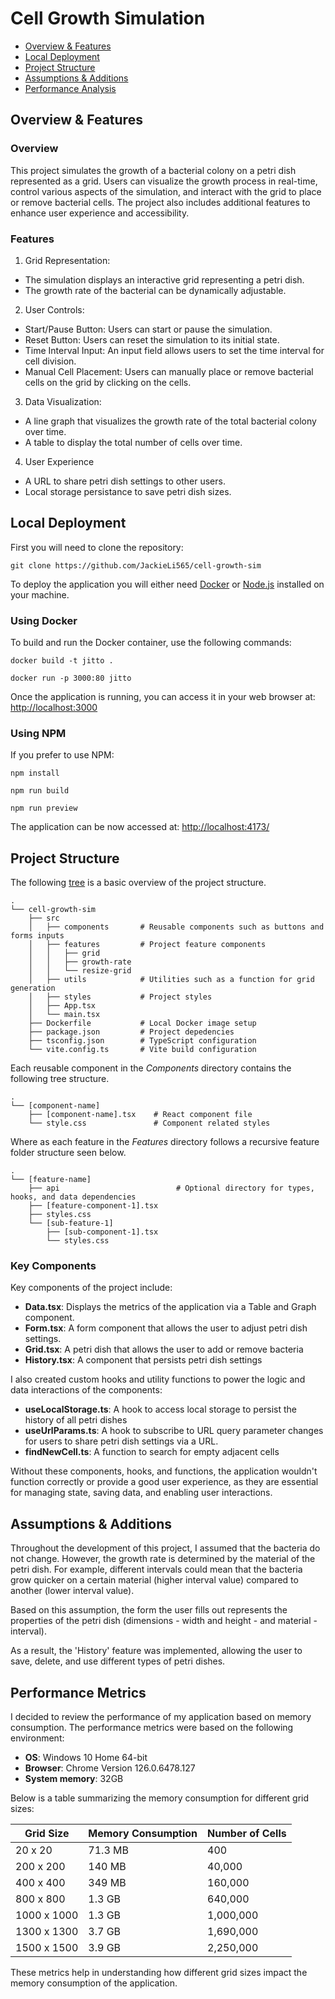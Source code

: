 # Cell Growth Simulation

- [Overview & Features](#overview--features)
- [Local Deployment](#local-deployment)
- [Project Structure](#project-structure)
- [Assumptions & Additions](#assumptions--additions)
- [Performance Analysis](#performance-metrics)

## Overview & Features

### Overview

This project simulates the growth of a bacterial colony on a petri dish represented as a grid. Users can visualize the growth process in real-time, control various aspects of the simulation, and interact with the grid to place or remove bacterial cells. The project also includes additional features to enhance user experience and accessibility.

### Features

1. Grid Representation:

- The simulation displays an interactive grid representing a petri dish.
- The growth rate of the bacterial can be dynamically adjustable.

2. User Controls:

- Start/Pause Button: Users can start or pause the simulation.
- Reset Button: Users can reset the simulation to its initial state.
- Time Interval Input: An input field allows users to set the time interval for cell division.
- Manual Cell Placement: Users can manually place or remove bacterial cells on the grid by clicking on the cells.

3. Data Visualization:

- A line graph that visualizes the growth rate of the total bacterial colony over time.
- A table to display the total number of cells over time.

4. User Experience

- A URL to share petri dish settings to other users.
- Local storage persistance to save petri dish sizes.

## Local Deployment

First you will need to clone the repository:

```
git clone https://github.com/JackieLi565/cell-growth-sim
```

To deploy the application you will either need [Docker](https://www.docker.com/) or [Node.js](https://nodejs.org/en) installed on your machine.

### Using Docker

To build and run the Docker container, use the following commands:

```
docker build -t jitto .

docker run -p 3000:80 jitto
```

Once the application is running, you can access it in your web browser at: [http://localhost:3000](http://localhost:3000)

### Using NPM

If you prefer to use NPM:

```
npm install

npm run build

npm run preview
```

The application can be now accessed at: [http://localhost:4173/](http://localhost:4173/)

## Project Structure

The following [tree](https://tree.nathanfriend.io/) is a basic overview of the project structure.

```
.
└── cell-growth-sim
    ├── src
    │   ├── components       # Reusable components such as buttons and forms inputs
    │   ├── features         # Project feature components
    │   │   ├── grid
    │   │   ├── growth-rate
    │   │   └── resize-grid
    │   ├── utils            # Utilities such as a function for grid generation
    │   ├── styles           # Project styles
    │   ├── App.tsx
    │   └── main.tsx
    ├── Dockerfile           # Local Docker image setup
    ├── package.json         # Project depedencies
    ├── tsconfig.json        # TypeScript configuration
    └── vite.config.ts       # Vite build configuration
```

Each reusable component in the _Components_ directory contains the following tree structure.

```
.
└── [component-name]
    ├── [component-name].tsx    # React component file
    └── style.css               # Component related styles
```

Where as each feature in the _Features_ directory follows a recursive feature folder structure seen below.

```
.
└── [feature-name]
    ├── api                          # Optional directory for types, hooks, and data dependencies
    ├── [feature-component-1].tsx
    ├── styles.css
    └── [sub-feature-1]
        ├── [sub-component-1].tsx
        └── styles.css
```

### Key Components

Key components of the project include:

- **Data.tsx**: Displays the metrics of the application via a Table and Graph component.
- **Form.tsx**: A form component that allows the user to adjust petri dish settings.
- **Grid.tsx**: A petri dish that allows the user to add or remove bacteria
- **History.tsx**: A component that persists petri dish settings

I also created custom hooks and utility functions to power the logic and data interactions of the components:

- **useLocalStorage.ts**: A hook to access local storage to persist the history of all petri dishes
- **useUrlParams.ts**: A hook to subscribe to URL query parameter changes for users to share petri dish settings via a URL.
- **findNewCell.ts**: A function to search for empty adjacent cells

Without these components, hooks, and functions, the application wouldn't function correctly or provide a good user experience, as they are essential for managing state, saving data, and enabling user interactions.

## Assumptions & Additions

Throughout the development of this project, I assumed that the bacteria do not change. However, the growth rate is determined by the material of the petri dish. For example, different intervals could mean that the bacteria grow quicker on a certain material (higher interval value) compared to another (lower interval value).

Based on this assumption, the form the user fills out represents the properties of the petri dish (dimensions - width and height - and material - interval).

As a result, the 'History' feature was implemented, allowing the user to save, delete, and use different types of petri dishes.

## Performance Metrics

I decided to review the performance of my application based on memory consumption. The performance metrics were based on the following environment:

- **OS**: Windows 10 Home 64-bit
- **Browser**: Chrome Version 126.0.6478.127
- **System memory**: 32GB

Below is a table summarizing the memory consumption for different grid sizes:

| Grid Size   | Memory Consumption | Number of Cells |
| ----------- | ------------------ | --------------- |
| 20 x 20     | 71.3 MB            | 400             |
| 200 x 200   | 140 MB             | 40,000          |
| 400 x 400   | 349 MB             | 160,000         |
| 800 x 800   | 1.3 GB             | 640,000         |
| 1000 x 1000 | 1.3 GB             | 1,000,000       |
| 1300 x 1300 | 3.7 GB             | 1,690,000       |
| 1500 x 1500 | 3.9 GB             | 2,250,000       |

These metrics help in understanding how different grid sizes impact the memory consumption of the application.
